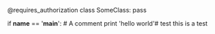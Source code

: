 @requires_authorization
class SomeClass:
    pass

if __name__ == '__main__':
    # A comment
    print 'hello world'# test
this is a test
